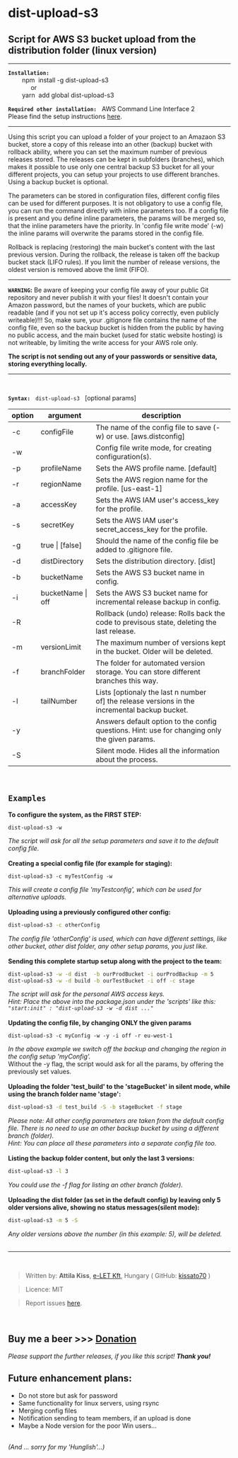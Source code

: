 # dist-upload-s3

## Script for AWS S3 bucket upload from the distribution folder (linux version)

___
**`Installation:`**   
&nbsp;&nbsp;&nbsp;&nbsp;&nbsp;&nbsp;&nbsp;  npm &nbsp;install -g dist-upload-s3  
&nbsp;&nbsp;&nbsp;&nbsp;&nbsp;&nbsp;&nbsp; &nbsp;&nbsp;&nbsp;&nbsp;&nbsp;or  
&nbsp;&nbsp;&nbsp;&nbsp;&nbsp;&nbsp;&nbsp;  yarn &nbsp;add global dist-upload-s3

**`Required other installation:`**  &nbsp; AWS Command Line Interface  2  
Please find the setup instructions [here](https://docs.aws.amazon.com/cli/latest/userguide/install-cliv2.html).
___
Using this script you can upload a folder of your project to an Amazaon S3 bucket, store a copy of this release into an other (backup) bucket with rollback ability, where you can set the maximum number of previous releases stored. The releases can be kept in subfolders (branches), which makes it possible to use only one central backup S3 bucket for all your different projects, you can setup your projects to use different branches. Using a backup bucket is optional. 

The parameters can be stored in configuration files, different config files can be used for different purposes. It is not obligatory to use a config file, you can run the command directly with inline parameters too. If a config file is present and you define inline parameters, the params will be merged so, that the inline parameters have the priority. In 'config file write mode' (-w) the inline params will overwrite the params stored in the config file.  

Rollback is replacing (restoring) the main bucket's content with the last previous version. During the rollback, the release is taken off the backup bucket stack (LIFO rules). If you limit the number of release versions, the oldest version is removed above the limit (FIFO). 
___
__`WARNING`:__ Be aware of keeping your config file away of your public Git repository and never publish it with your files! It doesn't contain your Amazon password, but the names of your buckets, which are public readable (and if you not set up it's access policy correctly, even publicly writeable)!!! So, make sure, your .gitignore file contains the name of the config file, even so the backup bucket is hidden from the public by having no public access, and the main bucket (used for static website hosting) is not writeable, by limiting the write access for your AWS role only.  

__The script is not sending out any of your passwords or sensitive data, storing everything locally.__

___

<br>

**`Syntax:`** &nbsp;  `dist-upload-s3` &nbsp;  [optional params]

| option | argument | description |
|------------ | ------ | ------------ |
|  -c  |  configFile  |        The name of the config file to save (-w) or use. [aws.distconfig] |
|   -w |     |                    Config file write mode, for creating configuration(s).|
|   -p |   profileName  |       Sets the AWS profile name. [default]|
|   -r |   regionName  |        Sets the AWS region name for the profile. [us-east-1]|
|   -a |   accessKey  |         Sets the AWS IAM user's access_key for the profile.|
|   -s |   secretKey   |        Sets the AWS IAM user's secret_access_key for the profile.|
|   -g |  true \| [false]  |       Should the name of the config file be added to .gitignore file.|
|   -d |   distDirectory |      Sets the distribution directory. [dist]|
|   -b |   bucketName |       Sets the AWS S3 bucket name in config.|
|   -i |   bucketName \| off |     Sets the AWS S3 bucket name for incremental release backup in config.|
|   -R   |       |                Rollback (undo) release: Rolls back the code to previsous state, deleting the last release.|
|   -m  |  versionLimit  |      The maximum number of versions kept in the bucket. Older will be deleted.|
|   -f |   branchFolder  |      The folder for automated version storage. You can store different branches this way.|
|   -l |   tailNumber  |        Lists [optionaly the last n number of] the release versions in the incremental backup bucket.|
|   -y   | |                       Answers default option to the config questions. Hint: use for changing only the given params.|
|   -S  | |                        Silent mode. Hides all the information about the process.|

&nbsp;
## `Examples`
**To configure the system, as the FIRST STEP:**
```script
dist-upload-s3 -w
```
_The script will ask for all the setup parameters and save it to the default config file._
<br><br>
**Creating a special config file (for example for staging):**
```script
dist-upload-s3 -c myTestConfig -w
```
_This will create a config file 'myTestconfig', which can be used for alternative uploads._
<br><br>
**Uploading using a previously configured other config:**
```bash
dist-upload-s3 -c otherConfig
```
_The config file 'otherConfig' is used, which can have different settings, like other bucket, other dist folder, any other setup params, you just like._
<br/><br/>
**Sending this complete startup setup along with the project to the team:**
```bash
dist-upload-s3 -w -d dist  -b ourProdBucket -i ourProdBackup -m 5
dist-upload-s3 -w -d build -b ourTestBucket -i off -c stage
```
_The script will ask for the personal AWS access keys._<br>
_Hint: Place the above into the package.json under the 'scripts' like this:  
   `"start:init" : "dist-upload-s3 -w -d dist ..."`_
<br><br>
**Updating the config file, by changing ONLY the given params**<br>
```script
dist-upload-s3 -c myConfig -w -y -i off -r eu-west-1
```  
_In the above example we switch off the backup and changing the region in the config setup 'myConfig'._  
Without the -y flag, the script would ask for all the params, by offering the previously set values.
&nbsp;<br><br>
**Uploading the folder 'test_build' to the 'stageBucket' in silent mode, while using the branch folder name 'stage':**
```bash
dist-upload-s3 -d test_build -S -b stageBucket -f stage
```    
_Please note: All other config parameters are taken from the default config file. There is no need to use an other backup bucket by using a different branch (folder)._  
_Hint: You can place all these parameters into a separate config file too._
<br/><br/>
**Listing the backup folder content, but only the last 3 versions:**
```bash
dist-upload-s3 -l 3
```  
_You could use the -f flag for listing an other branch (folder)._
&nbsp;<br/><br/>
**Uploading the dist folder (as set in the default config) by leaving only 5 older versions alive, showing no status messages(silent mode):**
```bash
dist-upload-s3 -m 5 -S
```
_Any older versions above the number (in this example: 5), will be deleted._
<br/><br/>
___
<br/>  

>Written by: __Attila Kiss__, [e-LET Kft](https://e-let.hu), Hungary  ( GitHub: [kissato70](https://github.com/kissato70) )

 > Licence:  MIT

> Report issues [here](https://github.com/kissato70/dist-upload-s3/issues).

<br>  

## Buy me a beer >>> [Donation](https://bit.ly/kissato70_paypal_donate)  
_Please support the further releases, if you like this script! **Thank you!**_
## Future enhancement plans:
- Do not store but ask for password
- Same functionality for linux servers, using rsync
- Merging config files
- Notification sending to team members, if an upload is done
- Maybe a Node version for the poor Win users...
<br/><br/>  

_(And ... sorry for my 'Hunglish'...)_
